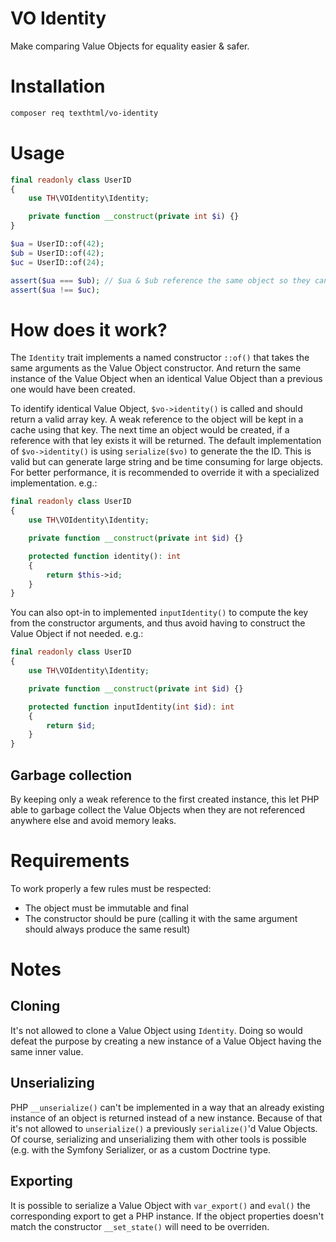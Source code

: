 # VO Identity

Make comparing Value Objects for equality easier & safer.

# Installation

```bash
composer req texthtml/vo-identity
```

# Usage

```php
final readonly class UserID
{
    use TH\VOIdentity\Identity;

    private function __construct(private int $i) {}
}

$ua = UserID::of(42);
$ub = UserID::of(42);
$uc = UserID::of(24);

assert($ua === $ub); // $ua & $ub reference the same object so they can be compared with `===`
assert($ua !== $uc);
```

# How does it work?

The `Identity` trait implements a named constructor `::of()` that takes the same arguments as the Value Object
constructor. And return the same instance of the Value Object when an identical Value Object than a previous one would
have been created.

To identify identical Value Object, `$vo->identity()` is called and should return a valid array key. A weak reference to
the object will be kept in a cache using that key. The next time an object would be created, if a reference with that
ley exists it will be returned. The default implementation of `$vo->identity()` is using `serialize($vo)` to generate
the the ID. This is valid but can generate large string and be time consuming for large objects. For better performance,
it is recommended to override it with a specialized implementation. e.g.:

```php
final readonly class UserID
{
    use TH\VOIdentity\Identity;

    private function __construct(private int $id) {}

    protected function identity(): int
    {
        return $this->id;
    }
}
```

You can also opt-in to implemented `inputIdentity()` to compute the key from the constructor arguments, and thus avoid having to construct the Value Object if not needed. e.g.:

```php
final readonly class UserID
{
    use TH\VOIdentity\Identity;

    private function __construct(private int $id) {}

    protected function inputIdentity(int $id): int
    {
        return $id;
    }
}
```

## Garbage collection

By keeping only a weak reference to the first created instance, this let PHP able to garbage collect the Value Objects
when they are not referenced anywhere else and avoid memory leaks.


# Requirements

To work properly a few rules must be respected:

* The object must be immutable and final
* The constructor should be pure (calling it with the same argument should always produce the same result)

# Notes

## Cloning

It's not allowed to clone a Value Object using `Identity`. Doing so would defeat the purpose by creating a new instance
of a Value Object having the same inner value.

## Unserializing

PHP `__unserialize()` can't be implemented in a way that an already existing instance of an object is returned instead
of a new instance. Because of that it's not allowed to `unserialize()` a previously `serialize()`'d Value Objects. Of
course, serializing and unserializing them with other tools is possible (e.g. with the Symfony Serializer, or as a
custom Doctrine type.

## Exporting

It is possible to serialize a Value Object with `var_export()` and `eval()` the corresponding export to get a PHP
instance. If the object properties doesn't match the constructor `__set_state()` will need to be overriden.
